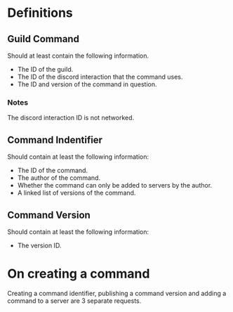 # Definitions

## Guild Command

Should at least contain the following information.

-   The ID of the guild.
-   The ID of the discord interaction that the command uses.
-   The ID and version of the command in question.

### Notes

The discord interaction ID is not networked.

## Command Indentifier

Should contain at least the following information:

-   The ID of the command.
-   The author of the command.
-   Whether the command can only be added to servers by the author.
-   A linked list of versions of the command.

## Command Version

Should contain at least the following information:

-   The version ID.

# On creating a command

Creating a command identifier, publishing a command version and adding a command to a server are 3 separate requests.
